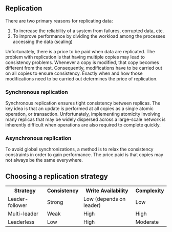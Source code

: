 ## Replication

There are two primary reasons for replicating data:

1. To increase the reliability of a system from failures, corrupted data, etc.
2. To improve performance by dividing the workload among the processes accessing the data (scaling)

Unfortunately, there is a price to be paid when data are replicated. The problem with replication is that having multiple copies may lead to consistency problems. Whenever a copy is modified, that copy becomes different from the rest. Consequently, modifications have to be carried out on all copies to ensure consistency. Exactly when and how those modifications need to be carried out determines the price of replication.

### Synchronous replication

Synchronous replication ensures tight consistency between replicas. The key idea is that an update is performed at all copies as a single atomic operation, or transaction. Unfortunately, implementing atomicity involving many replicas that may be widely dispersed across a large-scale network is inherently difficult when operations are also required to complete quickly.

### Asynchronous replication

To avoid global synchronizations, a method is to relax the consistency constraints in order to gain performance. The price paid is that copies may not always be the same everywhere.

## Choosing a replication strategy

<table>
<tr>
<th>Strategy</th>
<th>Consistency</th>
<th>Write Availability</th>
<th>Complexity</th>
</tr>

<tr>
<td>Leader-follower</td>
<td>Strong</td>
<td>Low (depends on leader)</td>
<td>Low</td>
</tr>

<tr>
<td>Multi-leader</td>
<td>Weak</td>
<td>High</td>
<td>High</td>
</tr>

<tr>
<td>Leaderless</td>
<td>Low</td>
<td>High</td>
<td>Moderate</td>
</tr>
</table>
